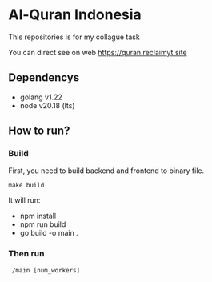 # Al-Quran Indonesia

This repositories is for my collague task

You can direct see on web https://quran.reclaimyt.site

## Dependencys

- golang v1.22
- node v20.18 (lts)

## How to run?

### Build

First, you need to build backend and frontend to binary file.

```
make build
```

It will run:

- npm install
- npm run build
- go build -o main .

### Then run

```
./main [num_workers]
```